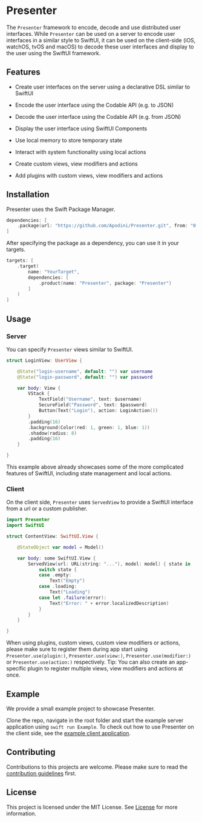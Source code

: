 # Presenter

The `Presenter` framework to encode, decode and use distributed user interfaces. While `Presenter` can be used on a server to encode user interfaces in a similar style to SwiftUI, it can be used on the client-side (iOS, watchOS, tvOS and macOS) to decode these user interfaces and display to the user using the SwiftUI framework.

## Features

- Create user interfaces on the server using a declarative DSL similar to SwiftUI
- Encode the user interface using the Codable API (e.g. to JSON)
- Decode the user interface using the Codable API (e.g. from JSON)
- Display the user interface using SwiftUI Components

- Use local memory to store temporary state
- Interact with system functionality using local actions
- Create custom views, view modifiers and actions
- Add plugins with custom views, view modifiers and actions

## Installation

Presenter uses the Swift Package Manager.

```swift
dependencies: [
    .package(url: "https://github.com/Apodini/Presenter.git", from: "0.1.0")
]
```

After specifying the package as a dependency, you can use it in your targets.

```swift
targets: [
    .target(
        name: "YourTarget",
        dependencies: [
            .product(name: "Presenter", package: "Presenter")
        ]
    )
]
```

## Usage

### Server

You can specify `Presenter` views similar to SwiftUI.

```swift
struct LoginView: UserView {

    @State("login-username", default: "") var username
    @State("login-password", default: "") var password

    var body: View {
        VStack {
            TextField("Username", text: $username)
            SecureField("Password", text: $password)
            Button(Text("Login"), action: LoginAction())
        }
        .padding(16)
        .background(Color(red: 1, green: 1, blue: 1))
        .shadow(radius: 8)
        .padding(16)
    }

}
```

This example above already showcases some of the more complicated features of SwiftUI, including state management and local actions.

### Client

On the client side, `Presenter` uses `ServedView` to provide a SwiftUI interface from a url or a custom publisher.

```swift
import Presenter
import SwiftUI

struct ContentView: SwiftUI.View {

    @StateObject var model = Model()

    var body: some SwiftUI.View {
        ServedView(url: URL(string: "..."), model: model) { state in
            switch state {
            case .empty:
                Text("Empty")
            case .loading:
                Text("Loading")
            case let .failure(error):
                Text("Error: " + error.localizedDescription)
            }
        }
    }

}
```

When using plugins, custom views, custom view modifiers or actions, please make sure to register them during app start using  `Presenter.use(plugin:)`, `Presenter.use(view:)`, `Presenter.use(modifier:)` or `Presenter.use(action:)` respectively. Tip: You can also create an app-specific plugin to register multiple views, view modifiers and actions at once.

## Example

We provide a small example project to showcase Presenter.

Clone the repo, navigate in the root folder and start the example server application using `swift run Example`.
To check out how to use Presenter on the client side, see the [example client application](Example).

## Contributing

Contributions to this projects are welcome. Please make sure to read the [contribution guidelines](https://github.com/Apodini/.github/blob/release/CONTRIBUTING.md) first.

## License

This project is licensed under the MIT License. See [License](https://github.com/Apodini/Presenter/blob/release/LICENSE) for more information.
